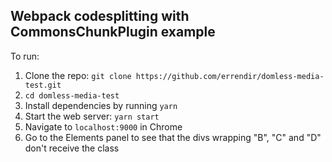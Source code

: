 ## Webpack codesplitting with CommonsChunkPlugin example

To run:
1. Clone the repo: `git clone https://github.com/errendir/domless-media-test.git`
2. `cd domless-media-test`
3. Install dependencies by running `yarn`
4. Start the web server: `yarn start`
5. Navigate to `localhost:9000` in Chrome
6. Go to the Elements panel to see that the divs wrapping "B", "C" and "D" don't receive the class